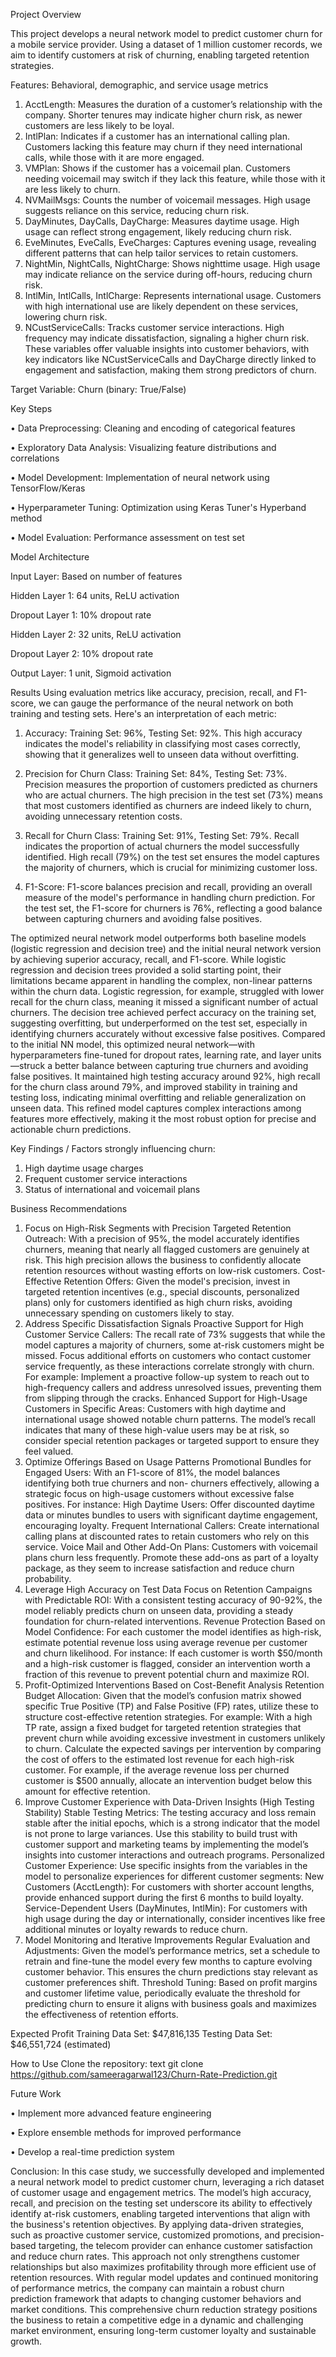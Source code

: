 Project Overview

This project develops a neural network model to predict customer churn for a mobile service provider. Using a dataset of 1 million customer records, we aim to identify customers at risk of churning, enabling targeted retention strategies.


Features: Behavioral, demographic, and service usage metrics
1. AcctLength: Measures the duration of a customer’s relationship with the company. Shorter tenures may indicate higher churn risk, as newer customers are less likely to be loyal.
2. IntlPlan: Indicates if a customer has an international calling plan. Customers lacking this feature may churn if they need international calls, while those with it are more engaged.
3. VMPlan: Shows if the customer has a voicemail plan. Customers needing voicemail may switch if they lack this feature, while those with it are less likely to churn.
4. NVMailMsgs: Counts the number of voicemail messages. High usage suggests reliance on this service, reducing churn risk.
5. DayMinutes, DayCalls, DayCharge: Measures daytime usage. High usage can reflect strong engagement, likely reducing churn risk.
6. EveMinutes, EveCalls, EveCharges: Captures evening usage, revealing different patterns that can help tailor services to retain customers.
7. NightMin, NightCalls, NightCharge: Shows nighttime usage. High usage may indicate reliance on the service during off-hours, reducing churn risk.
8. IntlMin, IntlCalls, IntlCharge: Represents international usage. Customers with high international use are likely dependent on these services, lowering churn risk.
9. NCustServiceCalls: Tracks customer service interactions. High frequency may indicate dissatisfaction, signaling a higher churn risk.
These variables offer valuable insights into customer behaviors, with key indicators like NCustServiceCalls and DayCharge directly linked to engagement and satisfaction, making them strong predictors of churn.

Target Variable: Churn (binary: True/False)

Key Steps

•	Data Preprocessing: Cleaning and encoding of categorical features

•	Exploratory Data Analysis: Visualizing feature distributions and correlations

•	Model Development: Implementation of neural network using TensorFlow/Keras

•	Hyperparameter Tuning: Optimization using Keras Tuner's Hyperband method

•	Model Evaluation: Performance assessment on test set


Model Architecture

Input Layer: Based on number of features

Hidden Layer 1: 64 units, ReLU activation

Dropout Layer 1: 10% dropout rate

Hidden Layer 2: 32 units, ReLU activation

Dropout Layer 2: 10% dropout rate

Output Layer: 1 unit, Sigmoid activation

Results
Using evaluation metrics like accuracy, precision, recall, and F1-score, we can gauge the performance of the neural network on both training and testing sets. Here's an interpretation of each metric:

1.	Accuracy: Training Set: 96%, Testing Set: 92%. This high accuracy indicates the model's reliability in classifying most cases correctly, showing that it generalizes well to unseen data without overfitting.

2.	Precision for Churn Class: Training Set: 84%, Testing Set: 73%. Precision measures the proportion of customers predicted as churners who are actual churners. The high precision in the test set (73%) means that most customers identified as churners are indeed likely to churn, avoiding unnecessary retention costs.

3.	Recall for Churn Class: Training Set: 91%, Testing Set: 79%. Recall indicates the proportion of actual churners the model successfully identified. High recall (79%) on the test set ensures the model captures the majority of churners, which is crucial for minimizing customer loss.

4.	F1-Score: F1-score balances precision and recall, providing an overall measure of the model's performance in handling churn prediction. For the test set, the F1-score for churners is 76%, reflecting a good balance between capturing churners and avoiding false positives.
   
The optimized neural network model outperforms both baseline models (logistic regression and decision tree) and the initial neural network version by achieving superior accuracy, recall, and F1-score. While logistic regression and decision trees provided a solid starting point, their limitations became apparent in handling the complex, non-linear patterns within the churn data. 
Logistic regression, for example, struggled with lower recall for the churn class, meaning it missed a significant number of actual churners. The decision tree achieved perfect accuracy on the training set, suggesting overfitting, but underperformed on the test set, especially in identifying churners accurately without excessive false positives.
Compared to the initial NN model, this optimized neural network—with hyperparameters fine-tuned for dropout rates, learning rate, and layer units—struck a better balance between capturing true churners and avoiding false positives. It maintained high testing accuracy around 92%, high recall for the churn class around 79%, and improved stability in training and testing loss, indicating minimal overfitting and reliable generalization on unseen data. This refined model captures complex interactions among features more effectively, making it the most robust option for precise and actionable churn predictions.


Key Findings / Factors strongly influencing churn:
1.	High daytime usage charges
2.	Frequent customer service interactions
3.	Status of international and voicemail plans


Business Recommendations
1. Focus on High-Risk Segments with Precision
Targeted Retention Outreach: With a precision of 95%, the model accurately identifies churners, meaning that nearly all flagged customers are genuinely at risk. This high precision allows the business to confidently allocate retention resources without wasting efforts on low-risk customers.
Cost-Effective Retention Offers: Given the model's precision, invest in targeted retention incentives (e.g., special discounts, personalized plans) only for customers identified as high churn risks, avoiding unnecessary spending on customers likely to stay.
2. Address Specific Dissatisfaction Signals
Proactive Support for High Customer Service Callers: The recall rate of 73% suggests that while the model captures a majority of churners, some at-risk customers might be missed. Focus additional efforts on customers who contact customer service frequently, as these interactions correlate strongly with churn. For example:
Implement a proactive follow-up system to reach out to high-frequency callers and address unresolved issues, preventing them from slipping through the cracks.
Enhanced Support for High-Usage Customers in Specific Areas: Customers with high daytime and international usage showed notable churn patterns. The model’s recall indicates that many of these high-value users may be at risk, so consider special retention packages or targeted support to ensure they feel valued.
3. Optimize Offerings Based on Usage Patterns
Promotional Bundles for Engaged Users: With an F1-score of 81%, the model balances identifying both true churners and non- churners effectively, allowing a strategic focus on high-usage customers without excessive false positives. For instance:
High Daytime Users: Offer discounted daytime data or minutes bundles to users with significant daytime engagement, encouraging loyalty.
Frequent International Callers: Create international calling plans at discounted rates to retain customers who rely on this service.
Voice Mail and Other Add-On Plans: Customers with voicemail plans churn less frequently. Promote these add-ons as part of a loyalty package, as they seem to increase satisfaction and reduce churn probability.
4. Leverage High Accuracy on Test Data
Focus on Retention Campaigns with Predictable ROI: With a consistent testing accuracy of 90-92%, the model reliably predicts churn on unseen data, providing a steady foundation for churn-related interventions.
Revenue Protection Based on Model Confidence: For each customer the model identifies as high-risk, estimate potential revenue loss using average revenue per customer and churn likelihood. For instance:
If each customer is worth $50/month and a high-risk customer is flagged, consider an intervention worth a fraction of this revenue to prevent potential churn and maximize ROI.
5. Profit-Optimized Interventions Based on Cost-Benefit Analysis
Retention Budget Allocation: Given that the model’s confusion matrix showed specific True Positive (TP) and False Positive (FP) rates, utilize these to structure cost-effective retention strategies. For example:
With a high TP rate, assign a fixed budget for targeted retention strategies that prevent churn while avoiding excessive investment in customers unlikely to churn.
Calculate the expected savings per intervention by comparing the cost of offers to the estimated lost revenue for each high-risk customer. For example, if the average revenue loss per churned customer is $500 annually, allocate an intervention budget below this amount for effective retention.
6. Improve Customer Experience with Data-Driven Insights (High Testing Stability)
Stable Testing Metrics: The testing accuracy and loss remain stable after the initial epochs, which is a strong indicator that the model is not prone to large variances. Use this stability to build trust with customer support and marketing teams by implementing the model’s insights into customer interactions and outreach programs.
Personalized Customer Experience: Use specific insights from the variables in the model to personalize experiences for different customer segments:
New Customers (AcctLength): For customers with shorter account lengths, provide enhanced support during the first 6 months to build loyalty.
Service-Dependent Users (DayMinutes, IntlMin): For customers with high usage during the day or internationally, consider incentives like free additional minutes or loyalty rewards to reduce churn.
7. Model Monitoring and Iterative Improvements
Regular Evaluation and Adjustments: Given the model’s performance metrics, set a schedule to retrain and fine-tune the model every few months to capture evolving customer behavior. This ensures the churn predictions stay relevant as customer preferences shift.
Threshold Tuning: Based on profit margins and customer lifetime value, periodically evaluate the threshold for predicting churn to ensure it aligns with business goals and maximizes the effectiveness of retention efforts.


Expected Profit
Training Data Set: $47,816,135
Testing Data Set: $46,551,724 (estimated)

How to Use
Clone the repository:
text
git clone https://github.com/sameeragarwal123/Churn-Rate-Prediction.git


Future Work

•	Implement more advanced feature engineering

•	Explore ensemble methods for improved performance

•	Develop a real-time prediction system


Conclusion:
In this case study, we successfully developed and implemented a neural network model to predict customer churn, leveraging a rich dataset of customer usage and engagement metrics. The model’s high accuracy, recall, and precision on the testing set underscore its ability to effectively identify at-risk customers, enabling targeted interventions that align with the business's retention objectives.
By applying data-driven strategies, such as proactive customer service, customized promotions, and precision-based targeting, the telecom provider can enhance customer satisfaction and reduce churn rates. This approach not only strengthens customer relationships but also maximizes profitability through more efficient use of retention resources.
With regular model updates and continued monitoring of performance metrics, the company can maintain a robust churn prediction framework that adapts to changing customer behaviors and market conditions. This comprehensive churn reduction strategy positions the business to retain a competitive edge in a dynamic and challenging market environment, ensuring long-term customer loyalty and sustainable growth.

